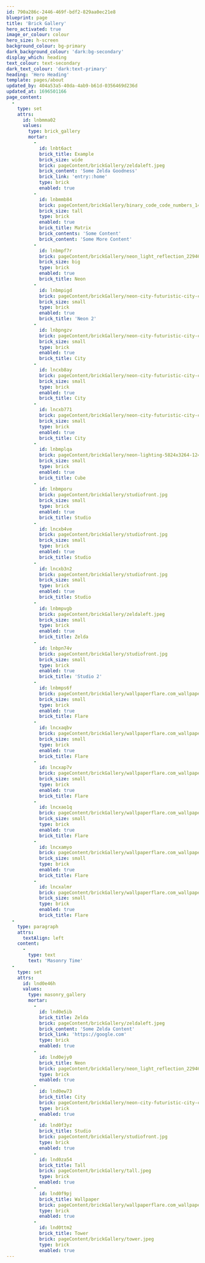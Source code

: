 ```yaml
---
id: 790a286c-2446-469f-bdf2-829aa0ec21e8
blueprint: page
title: 'Brick Gallery'
hero_activated: true
image_or_colour: colour
hero_size: h-screen
background_colour: bg-primary
dark_background_colour: 'dark:bg-secondary'
display_which: heading
text_colour: text-secondary
dark_text_colour: 'dark:text-primary'
heading: 'Hero Heading'
template: pages/about
updated_by: 404a53a5-40da-4ab9-b61d-0356469d236d
updated_at: 1696501166
page_content:
  -
    type: set
    attrs:
      id: lnbmma02
      values:
        type: brick_gallery
        mortar:
          -
            id: lnbt6act
            brick_title: Example
            brick_size: wide
            brick: pageContent/brickGallery/zeldaleft.jpeg
            brick_content: 'Some Zelda Goodness'
            brick_link: 'entry::home'
            type: brick
            enabled: true
          -
            id: lnbmmb84
            brick: pageContent/brickGallery/binary_code_code_numbers_147523_3840x2400.jpg
            brick_size: tall
            type: brick
            enabled: true
            brick_title: Matrix
            brick_contents: 'Some Content'
            brick_content: 'Some More Content'
          -
            id: lnbmpf7r
            brick: pageContent/brickGallery/neon_light_reflection_229468_3840x2400.jpg
            brick_size: big
            type: brick
            enabled: true
            brick_title: Neon
          -
            id: lnbmpigd
            brick: pageContent/brickGallery/neon-city-futuristic-city-cyber-city-cyberpunk-cityscape-5k-7680x4320-8801.jpg
            brick_size: small
            type: brick
            enabled: true
            brick_title: 'Neon 2'
          -
            id: lnbpngzv
            brick: pageContent/brickGallery/neon-city-futuristic-city-cyber-city-cyberpunk-cityscape-5k-7680x4320-8801.jpg
            brick_size: small
            type: brick
            enabled: true
            brick_title: City
          -
            id: lncxb8ay
            brick: pageContent/brickGallery/neon-city-futuristic-city-cyber-city-cyberpunk-cityscape-5k-7680x4320-8801.jpg
            brick_size: small
            type: brick
            enabled: true
            brick_title: City
          -
            id: lncxb771
            brick: pageContent/brickGallery/neon-city-futuristic-city-cyber-city-cyberpunk-cityscape-5k-7680x4320-8801.jpg
            brick_size: small
            type: brick
            enabled: true
            brick_title: City
          -
            id: lnbmplqa
            brick: pageContent/brickGallery/neon-lighting-5824x3264-12477.jpg
            brick_size: small
            type: brick
            enabled: true
            brick_title: Cube
          -
            id: lnbmporu
            brick: pageContent/brickGallery/studiofront.jpg
            brick_size: small
            type: brick
            enabled: true
            brick_title: Studio
          -
            id: lncxb4ve
            brick: pageContent/brickGallery/studiofront.jpg
            brick_size: small
            type: brick
            enabled: true
            brick_title: Studio
          -
            id: lncxb3n2
            brick: pageContent/brickGallery/studiofront.jpg
            brick_size: small
            type: brick
            enabled: true
            brick_title: Studio
          -
            id: lnbmpvgb
            brick: pageContent/brickGallery/zeldaleft.jpeg
            brick_size: small
            type: brick
            enabled: true
            brick_title: Zelda
          -
            id: lnbpn74v
            brick: pageContent/brickGallery/studiofront.jpg
            brick_size: small
            type: brick
            enabled: true
            brick_title: 'Studio 2'
          -
            id: lnbmps6f
            brick: pageContent/brickGallery/wallpaperflare.com_wallpaper.jpg
            brick_size: small
            type: brick
            enabled: true
            brick_title: Flare
          -
            id: lncxaqbv
            brick: pageContent/brickGallery/wallpaperflare.com_wallpaper.jpg
            brick_size: small
            type: brick
            enabled: true
            brick_title: Flare
          -
            id: lncxap7v
            brick: pageContent/brickGallery/wallpaperflare.com_wallpaper.jpg
            brick_size: small
            type: brick
            enabled: true
            brick_title: Flare
          -
            id: lncxao1q
            brick: pageContent/brickGallery/wallpaperflare.com_wallpaper.jpg
            brick_size: small
            type: brick
            enabled: true
            brick_title: Flare
          -
            id: lncxamyo
            brick: pageContent/brickGallery/wallpaperflare.com_wallpaper.jpg
            brick_size: small
            type: brick
            enabled: true
            brick_title: Flare
          -
            id: lncxalmr
            brick: pageContent/brickGallery/wallpaperflare.com_wallpaper.jpg
            brick_size: small
            type: brick
            enabled: true
            brick_title: Flare
  -
    type: paragraph
    attrs:
      textAlign: left
    content:
      -
        type: text
        text: 'Masonry Time'
  -
    type: set
    attrs:
      id: lnd0e46h
      values:
        type: masonry_gallery
        mortar:
          -
            id: lnd0e5ib
            brick_title: Zelda
            brick: pageContent/brickGallery/zeldaleft.jpeg
            brick_content: 'Some Zelda Content'
            brick_link: 'https://google.com'
            type: brick
            enabled: true
          -
            id: lnd0ejy0
            brick_title: Neon
            brick: pageContent/brickGallery/neon_light_reflection_229468_3840x2400.jpg
            type: brick
            enabled: true
          -
            id: lnd0ew73
            brick_title: City
            brick: pageContent/brickGallery/neon-city-futuristic-city-cyber-city-cyberpunk-cityscape-5k-7680x4320-8801.jpg
            type: brick
            enabled: true
          -
            id: lnd0f3yz
            brick_title: Studio
            brick: pageContent/brickGallery/studiofront.jpg
            type: brick
            enabled: true
          -
            id: lnd0za54
            brick_title: Tall
            brick: pageContent/brickGallery/tall.jpeg
            type: brick
            enabled: true
          -
            id: lnd0f9pj
            brick_title: Wallpaper
            brick: pageContent/brickGallery/wallpaperflare.com_wallpaper.jpg
            type: brick
            enabled: true
          -
            id: lnd0ttm2
            brick_title: Tower
            brick: pageContent/brickGallery/tower.jpeg
            type: brick
            enabled: true
---
```


